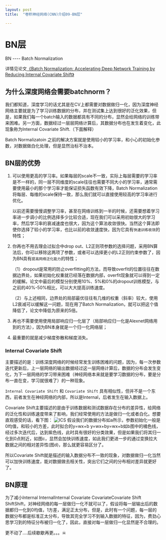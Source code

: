 ```yaml
---
layout: post
title:  "卷积神经网络(CNN)介绍09-BN层"

---
```


# BN层
BN ---- Batch Normalization 

详情见论文[《Batch Normalization: Accelerating Deep Network Training by Reducing Internal Covariate Shift》](https://arxiv.org/abs/1502.03167)

## 为什么深度网络会需要batchnorm？

我们都知道，深度学习的话尤其是在CV上都需要对数据做归一化，因为深度神经网络主要就是为了学习训练数据的分布，并在测试集上达到很好的泛化效果，但是，如果我们每一个batch输入的数据都具有不同的分布，显然会给网络的训练带来困难。另一方面，数据经过一层层网络计算后，其数据分布也在发生着变化，此现象称为Internal Covariate Shift.（下面解释）

Batch Normalizatoin 之前的解决方案就是使用较小的学习率，和小心的初始化参数，对数据做白化处理，但是显然治标不治本。

## BN层的优势

1. 可以使用更高的学习率。如果每层的scale不一致，实际上每层需要的学习率是不一样的，同一层不同维度的scale往往也需要不同大小的学习率，通常需要使用最小的那个学习率才能保证损失函数有效下降，Batch Normalization将每层、每维的scale保持一致，那么我们就可以直接使用较高的学习率进行优化。

	以前还需要慢慢调整学习率，甚至在网络训练到一半的时候，还需要想着学习率进一步调小的比例选择多少比较合适，现在我们可以采用初始很大的学习率，然后学习率的衰减速度也很大，因为这个算法收敛很快。当然这个算法即使你选择了较小的学习率，也比以前的收敛速度快，因为它具有`快速训练收敛`的特性；

2. 你再也不用去理会过拟合中drop out、L2正则项参数的选择问题，采用BN算法后，你可以移除这两项了参数，或者可以选择更小的L2正则约束参数了，因为BN具有`提高网络泛化能力`的特性；

	（1）dropout是常用的防止overfitting的方法，而导致overfit的位置往往在数据边界处，如果初始化权重就已经落在数据内部，overfit现象就可以得到一定的缓解。论文中最后的模型分别使用10%、5%和0%的dropout训练模型，与之前的40%-50%相比，可以大大提高训练速度。 

	（2）与上述相同，边界处的局部最优往往有几维的权重（斜率）较大，使用L2衰减可以缓解这一问题，现在用了Batch Normalization，就可以把这个值降低了，论文中降低为原来的5倍。 

3. 再也不需要使用使用局部响应归一化层了（局部响应归一化是Alexnet网络用到的方法），因为BN本身就是一个归一化网络层；

4. 最重要的就是减少梯度弥散和梯度消失。

### Internal Covariate Shift

主要描述的是：训练深度网络的时候经常发生训练困难的问题，因为，每一次参数迭代更新后，上一层网络的输出数据经过这一层网络计算后，数据的分布会发生变化，为下一层网络的学习带来困难（神经网络本来就是要学习数据的分布，要是分布一直在变，学习就很难了）的一种现象。

`Internal Covariate Shift` 和 `Covariate Shift` 具有相似性，但并不是一个东西，前者发生在神经网络的内部，所以是Internal，后者发生在输入数据上。

Covariate Shift主要描述的是由于训练数据和测试数据存在分布的差异性，给网络的泛化性和训练速度带来了影响，我们经常使用的方法是做归一化或者白化。想要直观感受的话，看下图：
![ICS]({{site.url}}/images/CNN/ICS.jpg)
假设我们的数据分布如a所示，参数初始化一般是0均值，和较小的方差，此时拟合的y=wx+b y=wx+by=wx+b如b图中的橘色线，经过多次迭代后，达到紫色线，此时具有很好的分类效果，但是如果我们将其归一化到0点附近，如图c，显然会加快训练速度，如此我们更进一步的通过变换拉大数据之间的相对差异性(图d)，那么就更容易区分了。

所以Covariate Shift就是描述的输入数据分布不一致的现象，对数据做归一化当然可以加快训练速度，能对数据做去相关性，突出它们之间的分布相对差异就更好了。

## BN原理
为了减小Internal InternalInternal Covariate CovariateCovariate Shift ShiftShift，对神经网络的每一层做归一化不就可以了，假设将每一层输出后的数据都归一化到0均值，1方差，满足正太分布，但是，此时有一个问题，每一层的数据分布都是标准正太分布，导致其完全学习不到输入数据的特征，因为，费劲心思学习到的特征分布被归一化了，因此，直接对每一层做归一化显然是不合理的。

更不动了....后续歇歇再更。。。☠